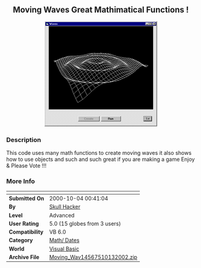 ﻿<div align="center">

## Moving Waves Great Mathimatical Functions \!

<img src="Waves.GIF">
</div>

### Description

This code uses many math functions to create moving waves it also shows how to use objects and such and such great if you are making a game Enjoy & Please Vote !!!
 
### More Info
 


<span>             |<span>
---                |---
**Submitted On**   |2000-10-04 00:41:04
**By**             |[Skull Hacker](https://github.com/Planet-Source-Code/PSCIndex/blob/master/ByAuthor/skull-hacker.md)
**Level**          |Advanced
**User Rating**    |5.0 (15 globes from 3 users)
**Compatibility**  |VB 6\.0
**Category**       |[Math/ Dates](https://github.com/Planet-Source-Code/PSCIndex/blob/master/ByCategory/math-dates__1-37.md)
**World**          |[Visual Basic](https://github.com/Planet-Source-Code/PSCIndex/blob/master/ByWorld/visual-basic.md)
**Archive File**   |[Moving\_Wav14567510132002\.zip](https://github.com/Planet-Source-Code/skull-hacker-moving-waves-great-mathimatical-functions__1-39794/archive/master.zip)








